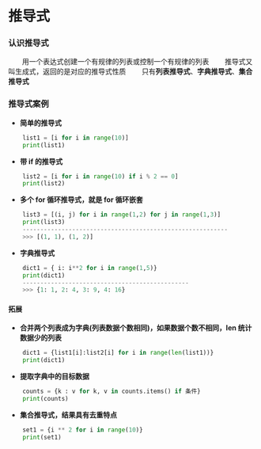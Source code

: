 # 推导式
### 认识推导式
&emsp;&emsp;用一个表达式创建一个有规律的列表或控制一个有规律的列表
&emsp;&emsp;推导式又叫生成式，返回的是对应的推导式性质
&emsp;&emsp;只有**列表推导式**、**字典推导式**、**集合推导式**

### 推导式案例

* **简单的推导式**

```python
    list1 = [i for i in range(10)]
    print(list1)
```

* **带 if 的推导式**


```python
    list2 = [i for i in range(10) if i % 2 == 0]
    print(list2)    
```

* **多个 for 循环推导式，就是 for 循环嵌套**


```python
    list3 = [(i, j) for i in range(1,2) for j in range(1,3)]
    print(list3)
    ----------------------------------------------------------
    >>> [(1, 1), (1, 2)]
```

* **字典推导式**

```python
    dict1 = { i: i**2 for i in range(1,5)}
    print(dict1)
    -----------------------------------------------
    >>> {1: 1, 2: 4, 3: 9, 4: 16}
```
    
#### 拓展
* **合并两个列表成为字典(列表数据个数相同)，如果数据个数不相同，len 统计数据少的列表**


```python
    dict1 = {list1[i]:list2[i] for i in range(len(list1))}
    print(dict1)

```

*  **提取字典中的目标数据**


```python
    counts = {k : v for k, v in counts.items() if 条件}
    print(counts)

```

* **集合推导式，结果具有去重特点**


```python
    set1 = {i ** 2 for i in range(10)}
    print(set1) 

```


    



 


